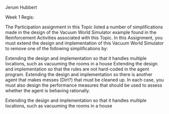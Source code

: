 Jerum Hubbert

Week 1 Regis:

The Participation assignment in this Topic listed a number of simplifications made in the design of the Vacuum World Simulator example found in the Reinforcement Activities associated with this Topic. In this Assignment, you must extend the design and implementation of this Vacuum World Simulator to remove one of the following simplifications by:

Extending the design and implementation so that it handles multiple locations, such as vacuuming the rooms in a house
Extending the design and implementation so that the rules are not hard-coded in the agent program.
Extending the design and implementation so there is another agent that makes messes (Dirt?) that must be cleaned up.
In each case, you must also design the performance measures that should be used to assess whether the agent is behaving rationally.


Extending the design and implementation so that it handles multiple locations, such as vacuuming the rooms in a house